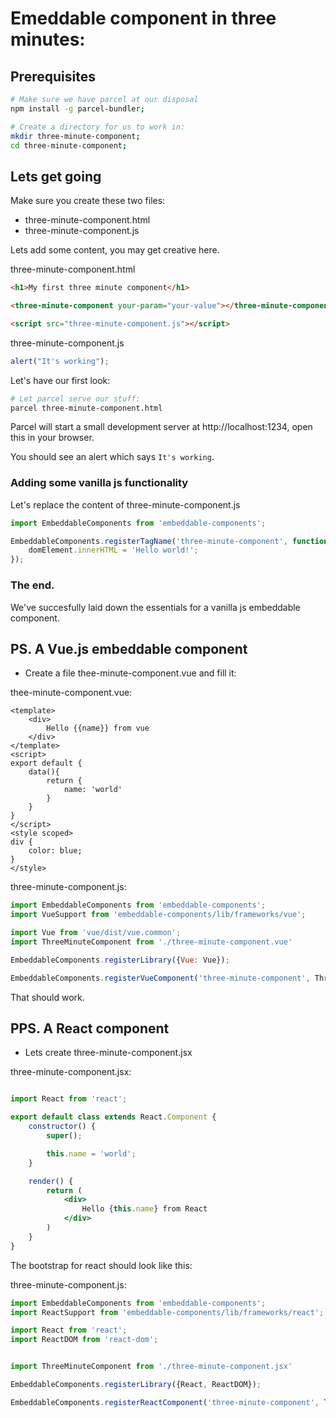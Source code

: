 # Emeddable component in three minutes:

## Prerequisites

```sh
# Make sure we have parcel at our disposal
npm install -g parcel-bundler;

# Create a directory for us to work in:
mkdir three-minute-component;
cd three-minute-component;

```

## Lets get going

Make sure you create these two files:
- three-minute-component.html
- three-minute-component.js

Lets add some content, you may get creative here.

three-minute-component.html

```html
<h1>My first three minute component</h1>

<three-minute-component your-param="your-value"></three-minute-component>

<script src="three-minute-component.js"></script>
```

three-minute-component.js
```js
alert("It's working");
```

Let's have our first look:

```sh
# Let parcel serve our stuff:
parcel three-minute-component.html
```

Parcel will start a small development server at http://localhost:1234, open this in your browser.

You should see an alert which says `It's working`.

### Adding some vanilla js functionality

Let's replace the content of three-minute-component.js

```js
import EmbeddableComponents from 'embeddable-components';

EmbeddableComponents.registerTagName('three-minute-component', function (domElement) {
    domElement.innerHTML = 'Hello world!';
});
```

### The end.

We've succesfully laid down the essentials for a vanilla js embeddable component.


## PS. A Vue.js embeddable component

- Create a file thee-minute-component.vue and fill it:

thee-minute-component.vue:
```vue
<template>
	<div>
		Hello {{name}} from vue
	</div>
</template>
<script>
export default {
	data(){
		return {
			name: 'world'
		}
	}
}
</script>
<style scoped>
div {
	color: blue;
}
</style>
```

three-minute-component.js:
```js
import EmbeddableComponents from 'embeddable-components';
import VueSupport from 'embeddable-components/lib/frameworks/vue';

import Vue from 'vue/dist/vue.common';
import ThreeMinuteComponent from './three-minute-component.vue'

EmbeddableComponents.registerLibrary({Vue: Vue});

EmbeddableComponents.registerVueComponent('three-minute-component', ThreeMinuteComponent)

```

That should work.

## PPS. A React component

- Lets create three-minute-component.jsx

three-minute-component.jsx:
```jsx

import React from 'react';

export default class extends React.Component {
    constructor() {
        super();

        this.name = 'world';
    }

	render() {
		return (
			<div>
				Hello {this.name} from React
			</div>
		)
	}
}
```

The bootstrap for react should look like this:

three-minute-component.js:
```js
import EmbeddableComponents from 'embeddable-components';
import ReactSupport from 'embeddable-components/lib/frameworks/react';

import React from 'react';
import ReactDOM from 'react-dom';


import ThreeMinuteComponent from './three-minute-component.jsx'

EmbeddableComponents.registerLibrary({React, ReactDOM});

EmbeddableComponents.registerReactComponent('three-minute-component', ThreeMinuteComponent)

```



